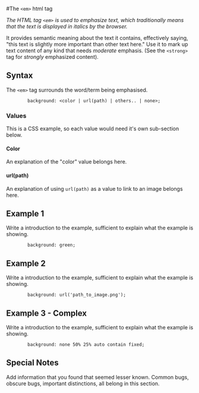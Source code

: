 #The `<em>` html tag 

*The HTML tag `<em>` is used to emphasize text, which traditionally means that the text is displayed in italics by the browser.*

It provides semantic meaning about the text it contains, effectively saying, "this text is slightly more important than other text here." Use it to mark up text content of any kind that needs *moderate* emphasis. (See the `<strong>` tag for *strongly* emphasized content).

## Syntax

The `<em>` tag surrounds the word/term being emphasised.

```
        background: <color | url(path) | others.. | none>;
```

### Values

This is a CSS example, so each value would need it's own sub-section below.

#### Color

An explanation of the "color" value belongs here.

#### url(path)

An explanation of using `url(path)` as a value to link to an image belongs here.

## Example 1

Write a introduction to the example, sufficient to explain what the example is showing.

```
        background: green;
```

## Example 2

Write a introduction to the example, sufficient to explain what the example is showing.

```
        background: url('path_to_image.png');
```

## Example 3 - Complex

Write a introduction to the example, sufficient to explain what the example is showing.

```
        background: none 50% 25% auto contain fixed;
```

## Special Notes

Add information that you found that seemed lesser known. Common bugs, obscure bugs, important distinctions, all belong in this section.

